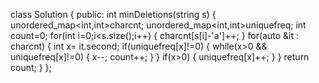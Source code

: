 class Solution {
public:
int minDeletions(string s) {
unordered_map<int,int>charcnt;
unordered_map<int,int>uniquefreq;
int count=0;
for(int i=0;i<s.size();i++)
{
charcnt[s[i]-'a']++;
}
for(auto &it : charcnt)
{
int x= it.second;
if(uniquefreq[x]!=0)
{
while(x>0 && uniquefreq[x]!=0)
{
x--;
count++;
}
}
if(x>0)
{
uniquefreq[x]++;
}
}
return count;
}
};